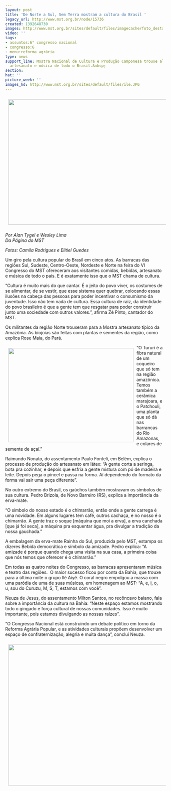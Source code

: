 ```yaml
---
layout: post
title: 'De Norte a Sul, Sem Terra mostram a cultura do Brasil '
legacy_url: http://www.mst.org.br/node/15736
created: 1392648730
images: http://www.mst.org.br/sites/default/files/imagecache/foto_destaque/ile.JPG
video: ''
tags:
- assuntos:6° congresso nacional
- congresso:6
- menu:reforma agrária
type: news
support_line: Mostra Nacional de Cultura e Produção Camponesa trouxe alimentos, bebidas,
  artesanato e música de todo o Brasil.&nbsp;
section: 
hat: ''
picture_week: ''
images_hd: http://www.mst.org.br/sites/default/files/ile.JPG
---
```

<p><img style="vertical-align: middle; margin: 10px;" src="http://www.mst.org.br/sites/default/files/IMG_4995.JPG" alt="" width="600" height="400"></p><p><em>Por Alan Tygel e Wesley Lima<br></em><em>Da Página do MST</em></p><p><em>Fotos:&nbsp;Camila Rodrigues e Elitiel Guedes</em></p><p>Um giro pela cultura popular do Brasil em cinco atos. As barracas das regiões Sul, Sudeste, Centro-Oeste, Nordeste e Norte na feira do VI Congresso do MST ofereceram aos visitantes comidas, bebidas, artesanato e música de todo o país. E é exatamente isso que o MST chama de cultura.</p><p>“Cultura é muito mais do que cantar. É o jeito do povo viver, os costumes de se alimentar, de se vestir, que esse sistema quer quebrar, colocando essas ilusões na cabeça das pessoas para poder incentivar o consumismo da juventude. Isso não tem nada de cultura. Essa cultura de raiz, da identidade do povo brasileiro é que a gente tem que resgatar para poder construir junto uma sociedade com outros valores.”, afirma Zé Pinto, cantador do MST.</p><p>Os militantes da região Norte trouxeram para a Mostra artesanato típico da Amazônia. As biojoias são feitas com plantas e sementes da região, como explica Rose Maia, do Pará.</p><p><img style="float: left; margin: 10px;" src="http://www.mst.org.br/sites/default/files/IMG_5007.JPG" alt="" width="400" height="300"></p><p>“O Tururi é a fibra natural de um coqueiro que só tem na região amazônica. Temos também a cerâmica marajoara, e o Patchouli, uma planta que só dá nas barrancas do Rio Amazonas, e colares de semente de açaí.”</p><p>Raimundo Nonato, do assentamento Paulo Fonteli, em Belém, explica o processo de produção do artesanato em látex: “A gente corta a seringa, bota pra cozinhar, e depois que esfria a gente mistura com pó de madeira e leite. Depois pega o pincel e passa na forma. Aí dependendo do formato da forma vai sair uma peça diferente”.</p><p>No outro extremo do Brasil, os gaúchos também mostravam os símbolos de sua cultura. Pedro Brizola, de Novo Barreiro (RS), explica a importância da erva-mate.</p><p>“O símbolo do nosso estado é o chimarrão, então onde a gente carrega é uma novidade. Em alguns lugares tem café, outros cachaça, e no nosso é o chimarrão. A gente traz o soque [máquina que moi a erva], a erva canchada [que já foi seca], a máquina pra esquentar água, pra divulgar a tradição da nossa gauchada.”</p><p>A embalagem da erva-mate Rainha do Sul, produzida pelo MST, estampa os dizeres Bebida democrática e símbolo da amizade. Pedro explica: “A amizade é porque quando chega uma visita na sua casa, a primeira coisa que nós temos que oferecer é o chimarrão.”</p><p>Em todas as quatro noites do Congresso, as barracas apresentaram música e teatro das regiões. &nbsp;O maior sucesso ficou por conta da Bahia, que trouxe para a última noite o grupo Ilê Aiyê. O coral negro empolgou a massa com uma paródia de uma de suas músicas, em homenagem ao MST: “A, e, i, o, u, sou do Curuzu, M, S, T, estamos com você”.&nbsp;</p><p>Neuza de Jesus, do assentamento Milton Santos, no recôncavo baiano, fala sobre a importância da cultura na Bahia: “Neste espaço estamos mostrando todo o gingado e força cultural de nossas comunidades. Isso é muito importante, pois estamos divulgando as nossas raízes”.</p><p>“O Congresso Nacional está construindo um debate político em torno da Reforma Agrária Popular, e as atividades culturais propõem desenvolver um espaço de confraternização, alegria e muita dança”, conclui Neuza.</p><p><img style="vertical-align: middle; margin: 10px;" src="http://www.mst.org.br/sites/default/files/ELITIEL%20GUEDES%20DSC_3654.JPG" alt="" width="600" height="450"></p><div>&nbsp;</div>
